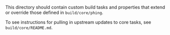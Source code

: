 This directory should contain custom build tasks and properties that extend or 
override those defined in `build/core/phing`. 
 
To see instructions for pulling in upstream updates to core tasks, see 
`build/core/README.md`.
